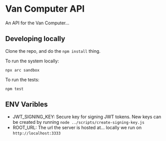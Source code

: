 # Van Computer API

An API for the Van Computer...

## Developing locally

Clone the repo, and do the `npm install` thing.

To run the system locally:

`npx arc sandbox`

To run the tests:

`npm test`

## ENV Varibles

- JWT_SIGNING_KEY: Secure key for signing JWT tokens. New keys can be created by running `node ../scripts/create-signing-key.js`
- ROOT_URL: The url the server is hosted at... locally we run on `http://localhost:3333`

